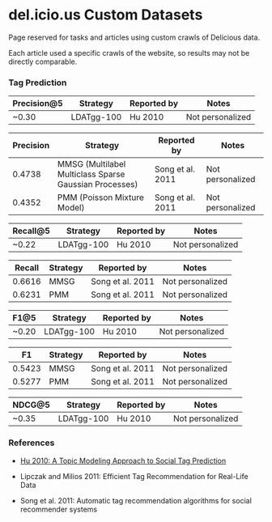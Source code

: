 del.icio.us Custom Datasets
===================

Page reserved for tasks and articles using custom crawls of Delicious data.

Each article used a specific crawls of the website, so results may not be directly comparable.

### Tag Prediction 

| Precision@5 |  Strategy | Reported by | Notes |
|------------|-----------|-------------|-------|
|~0.30| LDATgg-100 | Hu 2010 | Not personalized |

| Precision |  Strategy | Reported by | Notes |
|------------|-----------|-------------|-------|
|0.4738 | MMSG (Multilabel Multiclass Sparse Gaussian Processes) | Song et al. 2011 | Not personalized |
|0.4352 | PMM (Poisson Mixture Model) | Song et al. 2011 | Not personalized |

| Recall@5 |  Strategy | Reported by | Notes |
|------------|-----------|-------------|-------|
|~0.22| LDATgg-100 | Hu 2010 | Not personalized |

| Recall |  Strategy | Reported by | Notes |
|------------|-----------|-------------|-------|
|0.6616 | MMSG | Song et al. 2011 | Not personalized |
|0.6231 | PMM | Song et al. 2011 | Not personalized |

| F1@5 |  Strategy | Reported by | Notes |
|------------|-----------|-------------|-------|
|~0.20| LDATgg-100 | Hu 2010 | Not personalized |

| F1 |  Strategy | Reported by | Notes |
|------------|-----------|-------------|-------|
|0.5423 | MMSG | Song et al. 2011 | Not personalized |
|0.5277 | PMM | Song et al. 2011 | Not personalized |

| NDCG@5 |  Strategy | Reported by | Notes |
|------------|-----------|-------------|-------|
|~0.35| LDATgg-100 | Hu 2010 | Not personalized |

### References

- [Hu 2010: A Topic Modeling Approach to Social Tag Prediction](http://www.ieee-tcdl.org/Bulletin/v6n2/Hu/hu.html)

- Lipczak and Milios 2011: Efficient Tag Recommendation for Real-Life Data

- Song et al. 2011: Automatic tag recommendation algorithms for social recommender systems
